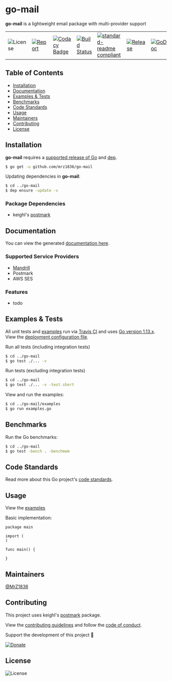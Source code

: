 # go-mail
**go-mail** is a lightweight email package with multi-provider support

| | | | | | | |
|-|-|-|-|-|-|-|
| ![License](https://img.shields.io/github/license/mrz1836/go-mail.svg?style=flat&p=1) | [![Report](https://goreportcard.com/badge/github.com/mrz1836/go-mail?style=flat&p=1)](https://goreportcard.com/report/github.com/mrz1836/go-mail)  | [![Codacy Badge](https://api.codacy.com/project/badge/Grade/0b377a0d1dde4b6ba189545aa7ee2e17)](https://www.codacy.com/app/mrz1818/go-mail?utm_source=github.com&amp;utm_medium=referral&amp;utm_content=mrz1836/go-mail&amp;utm_campaign=Badge_Grade) |  [![Build Status](https://travis-ci.com/mrz1836/go-mail.svg?branch=master)](https://travis-ci.com/mrz1836/go-mail)   |  [![standard-readme compliant](https://img.shields.io/badge/standard--readme-OK-green.svg?style=flat)](https://github.com/RichardLitt/standard-readme) | [![Release](https://img.shields.io/github/release-pre/mrz1836/go-mail.svg?style=flat)](https://github.com/mrz1836/go-mail/releases) | [![GoDoc](https://godoc.org/github.com/mrz1836/go-mail?status.svg&style=flat)](https://godoc.org/github.com/mrz1836/go-mail) |

## Table of Contents
- [Installation](#installation)
- [Documentation](#documentation)
- [Examples & Tests](#examples--tests)
- [Benchmarks](#benchmarks)
- [Code Standards](#code-standards)
- [Usage](#usage)
- [Maintainers](#maintainers)
- [Contributing](#contributing)
- [License](#license)

## Installation

**go-mail** requires a [supported release of Go](https://golang.org/doc/devel/release.html#policy) and [dep](https://github.com/golang/dep).
```bash
$ go get -u github.com/mrz1836/go-mail
```

Updating dependencies in **go-mail**:
```bash
$ cd ../go-mail
$ dep ensure -update -v
```

### Package Dependencies
- keighl's [postmark](https://github.com/keighl/postmark)

## Documentation
You can view the generated [documentation here](https://godoc.org/github.com/mrz1836/go-mail).

### Supported Service Providers
- [Mandrill](https://mandrillapp.com/api/docs/)
- Postmark
- AWS SES

### Features
- todo

## Examples & Tests
All unit tests and [examples](examples/examples.go) run via [Travis CI](https://travis-ci.com/mrz1836/go-mail) and uses [Go version 1.13.x](https://golang.org/doc/go1.13). View the [deployment configuration file](.travis.yml).

Run all tests (including integration tests)
```bash
$ cd ../go-mail
$ go test ./... -v
```

Run tests (excluding integration tests)
```bash
$ cd ../go-mail
$ go test ./... -v -test.short
```

View and run the examples:
```bash
$ cd ../go-mail/examples
$ go run examples.go
```

## Benchmarks
Run the Go benchmarks:
```bash
$ cd ../go-mail
$ go test -bench . -benchmem
```

## Code Standards
Read more about this Go project's [code standards](CODE_STANDARDS.md).

## Usage
View the [examples](examples/examples.go)

Basic implementation:
```golang
package main

import (
)

func main() {

}
```

## Maintainers

[@MrZ1836](https://github.com/mrz1836)

## Contributing

This project uses keighl's [postmark](https://github.com/keighl/postmark) package.

View the [contributing guidelines](CONTRIBUTING.md) and follow the [code of conduct](CODE_OF_CONDUCT.md).

Support the development of this project 🙏

[![Donate](https://img.shields.io/badge/donate-bitcoin-brightgreen.svg)](https://mrz1818.com/?tab=tips&af=go-mail)

## License

![License](https://img.shields.io/github/license/mrz1836/go-mail.svg?style=flat&p=1)
